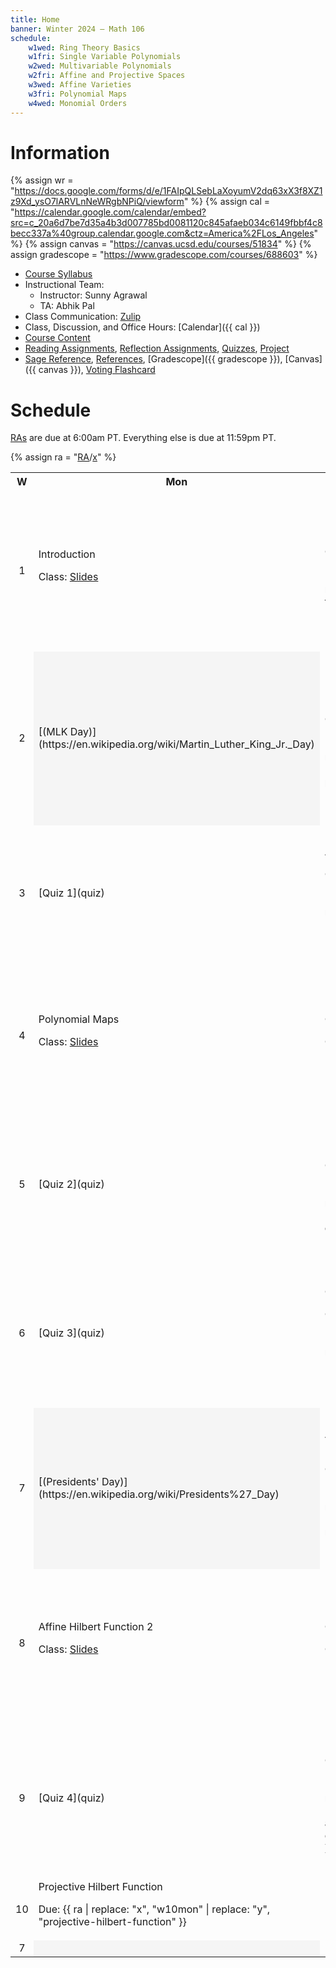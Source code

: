```yaml
---
title: Home
banner: Winter 2024 — Math 106
schedule:
    w1wed: Ring Theory Basics
    w1fri: Single Variable Polynomials
    w2wed: Multivariable Polynomials
    w2fri: Affine and Projective Spaces
    w3wed: Affine Varieties
    w3fri: Polynomial Maps
    w4wed: Monomial Orders
---
```


# Information

{% assign wr = "https://docs.google.com/forms/d/e/1FAIpQLSebLaXoyumV2dq63xX3f8XZ1z9Xd_ysO7lARVLnNeWRgbNPiQ/viewform" %} 
{% assign cal = "https://calendar.google.com/calendar/embed?src=c_20a6d7be7d35a4b3d007785bd0081120c845afaeb034c6149fbbf4c8becc337a%40group.calendar.google.com&ctz=America%2FLos_Angeles" %}
{% assign canvas = "https://canvas.ucsd.edu/courses/51834" %}
{% assign gradescope = "https://www.gradescope.com/courses/688603" %}

* [Course Syllabus](syllabus)
* Instructional Team: 
    - Instructor: Sunny Agrawal
    - TA: Abhik Pal
* Class Communication: [Zulip](https://sunnysclasses.zulipchat.com/)
* Class, Discussion, and Office Hours: [Calendar]({{ cal }})
* [Course Content](content)
* [Reading Assignments](read), [Reflection Assignments](reflect), [Quizzes](quiz), [Project](project)
* [Sage Reference](sage), [References](references), [Gradescope]({{ gradescope }}), [Canvas]({{ canvas }}), [Voting Flashcard](flashcard.pdf)

# Schedule

[RAs](read) are due at 6:00am PT. Everything else is due at 11:59pm PT. 

{% assign ra = "[RA](read)/[x](content#y)" %}

<table width="100%">
<tr>
<th style="text-align: center;" width="4%">W</th>
<th width="32%">Mon</th>
<th width="32%">Wed</th>
<th width="32%">Fri</th>
</tr>

<tr>
<td style="text-align: center;">1</td>
<td>
Introduction

Class: [Slides](slides/w1mon.pdf)
</td>
<td>
Ring Theory Basics

Class: [Slides](slides/w1wed.pdf)  
Due: {{ ra | replace: "x", "w1wed" | replace: "y", "ring-theory-basics" }}
</td>
<td>
Single Variable Polynomials

Class: [Slides](slides/w1fri.pdf)  
Due: {{ ra | replace: "x", "w1fri" | replace: "y", "single-variable-polynomials" }}, [MA](reflect#autobio)
</td>
</tr>

<tr>
<td style="text-align: center;">2</td>
<td style="background-color: #f5f5f5;">
[(MLK Day)](https://en.wikipedia.org/wiki/Martin_Luther_King_Jr._Day)
</td>
<td>
Multivariable Polynomials

Class: [Slides](slides/w2wed.pdf)  
Due: {{ ra | replace: "x", "w2wed" | replace: "y", "multivariable-polynomials" }}
</td>
<td>
Affine and Projective Spaces

Class: [Slides](slides/w2fri.pdf)  
Due: {{ ra | replace: "x", "w2fri" | replace: "y", "affine-and-projective-spaces" }}, [WR]({{ wr }})
</td>
</tr>

<tr>
<td style="text-align: center;">3</td>
<td>
[Quiz 1](quiz)
</td>
<td>
Affine Varieties

Class: [Slides](slides/w3wed.pdf)  
Due: {{ ra | replace: "x", "w3wed" | replace: "y", "affine-varieties" }}
</td>
<td>
(Class Canceled)

Due: {{ ra | replace: "x", "w3fri" | replace: "y", "polynomial-maps" }}, [WR]({{ wr }})
</td>
</tr>

<tr>
<td style="text-align: center;">4</td>
<td>
Polynomial Maps

Class: [Slides](slides/w4mon.pdf)
</td>
<td>
Catch Up

Class: [Slides](slides/w4wed.pdf)
</td>
<td>
Monomial Orders

Class: [Slides](slides/w4fri.pdf)  
Due: {{ ra | replace: "x", "w4fri" | replace: "y", "monomial-orders" }}, [WR]({{ wr }})
</td>
</tr>

<tr>
<td style="text-align: center;">5</td>
<td>
[Quiz 2](quiz)
</td>
<td>
Multivariable Division

Class: [Slides](slides/w5wed.pdf)  
Due: {{ ra | replace: "x", "w5wed" | replace: "y", "multivariable-division" }}
</td>
<td>
Monomial Ideals

Class: [Slides](slides/w5fri.pdf)  
Due: {{ ra | replace: "x", "w5fri" | replace: "y", "monomial-ideals" }}, [WR]({{ wr }})
</td>
</tr>

<tr>
<td style="text-align: center;">6</td>
<td>
[Quiz 3](quiz)
</td>
<td>
Gröbner Bases

Class: [Slides](slides/w6wed.pdf)  
Due: {{ ra | replace: "x", "w6wed" | replace: "y", "gröbner-bases" }}
</td>
<td>
Buchberger's Algorithm

Class: [Slides](slides/w6fri.pdf)  
Due: {{ ra | replace: "x", "w6fri" | replace: "y", "buchbergers-algorithm" }}, [WR]({{ wr }})
</td>
</tr>

<tr>
<td style="text-align: center;">7</td>
<td style="background-color: #f5f5f5;">
[(Presidents' Day)](https://en.wikipedia.org/wiki/Presidents%27_Day)
</td>
<td>
Affine Nullstellensatz

Class: [Slides](slides/w7wed.pdf)  
Due: {{ ra | replace: "x", "w7wed" | replace: "y", "affine-nullstellensatz" }}
</td>
<td>
Affine Hilbert Function 1

Class: [Slides](slides/w7fri.pdf)  
Due: {{ ra | replace: "x", "w7fri" | replace: "y", "affine-hilbert-function" }}, [WR]({{ wr }})
</td>
</tr>

<tr>
<td style="text-align: center;">8</td>
<td>
Affine Hilbert Function 2

Class: [Slides](slides/w8mon.pdf)  
</td>
<td>
Catch Up

Class: [Slides](slides/w8wed.pdf)  
</td>
<td>
Projective Varieties

Class: [Slides](slides/w8fri.pdf)  
Due: {{ ra | replace: "x", "w8fri" | replace: "y", "projective-varieties" }}, [WR]({{ wr }})
</td>
</tr>

<tr>
<td style="text-align: center;">9</td>
<td>
[Quiz 4](quiz)
</td>
<td>
(De)Homogenization

Class: [Slides](slides/w9wed.pdf)  
Due: {{ ra | replace: "x", "w9wed" | replace: "y", "homogenization-and-dehomogenization" }}
</td>
<td>
Projective Nullstellensatz

Class: [Slides](slides/w9fri.pdf)  
Due: {{ ra | replace: "x", "w9fri" | replace: "y", "projective-nullstellensatz" }}, [WR]({{ wr }})
</td>
</tr>

<tr>
<td style="text-align: center;">10</td>
<td>
Projective Hilbert Function

Due: {{ ra | replace: "x", "w10mon" | replace: "y", "projective-hilbert-function" }}
</td>
<td>
Bézout's Theorem
</td>
<td>
(Work Day)

Due: [Project](project), [FR](reflect#final)
</td>
</tr>

<tr>
<td style="text-align: center;">7</td>
<td style="background-color: #f5f5f5;">
</td>
<td>
[Quiz 5](quiz)
</td>
<td style="background-color: #f5f5f5;">
</td>
</tr>
</table>
